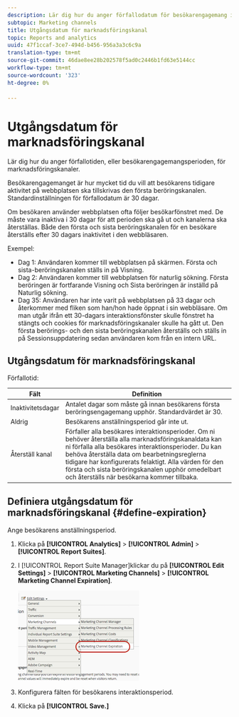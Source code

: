```yaml
---
description: Lär dig hur du anger förfallodatum för besökarengagemang i marknadsföringskanaler.
subtopic: Marketing channels
title: Utgångsdatum för marknadsföringskanal
topic: Reports and analytics
uuid: 47f1ccaf-3ce7-494d-b456-956a3a3c6c9a
translation-type: tm+mt
source-git-commit: 46dae8ee28b202578f5ad0c2446b1fd63e5144cc
workflow-type: tm+mt
source-wordcount: '323'
ht-degree: 0%

---
```



# Utgångsdatum för marknadsföringskanal

Lär dig hur du anger förfallotiden, eller besökarengagemangsperioden, för marknadsföringskanaler.

Besökarengagemanget är hur mycket tid du vill att besökarens tidigare aktivitet på webbplatsen ska tillskrivas den första beröringskanalen. Standardinställningen för förfallodatum är 30 dagar.

Om besökaren använder webbplatsen ofta följer besökarfönstret med. De måste vara inaktiva i 30 dagar för att perioden ska gå ut och kanalerna ska återställas. Både den första och sista beröringskanalen för en besökare återställs efter 30 dagars inaktivitet i den webbläsaren.

Exempel:

* Dag 1: Användaren kommer till webbplatsen på skärmen. Första och sista-beröringskanalen ställs in på Visning.
* Dag 2: Användaren kommer till webbplatsen för naturlig sökning. Första beröringen är fortfarande Visning och Sista beröringen är inställd på Naturlig sökning.
* Dag 35: Användaren har inte varit på webbplatsen på 33 dagar och återkommer med fliken som han/hon hade öppnat i sin webbläsare. Om man utgår ifrån ett 30-dagars interaktionsfönster skulle fönstret ha stängts och cookies för marknadsföringskanaler skulle ha gått ut. Den första berörings- och den sista beröringskanalen återställs och ställs in på Sessionsuppdatering sedan användaren kom från en intern URL.

## Utgångsdatum för marknadsföringskanal

Förfallotid:

| Fält | Definition |
|--- |--- |
| Inaktivitetsdagar | Antalet dagar som måste gå innan besökarens första beröringsengagemang upphör. Standardvärdet är 30. |
| Aldrig | Besökarens anställningsperiod går inte ut. |
| Återställ kanal | Förfaller alla besökares interaktionsperioder.  Om ni behöver återställa alla marknadsföringskanaldata kan ni förfalla alla besökares interaktionsperioder. Du kan behöva återställa data om bearbetningsreglerna tidigare har konfigurerats felaktigt. Alla värden för den första och sista beröringskanalen upphör omedelbart och återställs när besökarna kommer tillbaka. |

## Definiera utgångsdatum för marknadsföringskanal {#define-expiration}

Ange besökarens anställningsperiod.

1. Klicka på **[!UICONTROL Analytics]** > **[!UICONTROL Admin]** > **[!UICONTROL Report Suites]**.
2. I [!UICONTROL Report Suite Manager]klickar du på **[!UICONTROL Edit Settings]** > **[!UICONTROL Marketing Channels]** > **[!UICONTROL Marketing Channel Expiration]**.

   ![](assets/mchannel_expiration.png)

3. Konfigurera fälten för besökarens interaktionsperiod.
4. Klicka på **[!UICONTROL Save.]**

